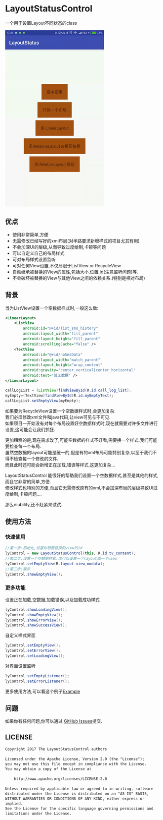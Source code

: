 # LayoutStatusControl

一个用于设置Layout不同状态的class

![demo](./demo.gif)

## 优点

 * 使用非常简单,方便
 * 无需修改已经写好的xml布局(对半路要求新增样式的项目尤其有用)
 * 不会加深UI的层级,从而导致过度绘制,卡顿等问题
 * 可以自定义自己的布局样式
 * 可对布局样式设置监听
 * 可对任何View设置,不仅局限于ListView or RecycleView
 * 自动继承被替换的View的属性,包括大小,位置,id(注意监听问题)等.
 * 不会破坏被替换的View与其他View之间的依赖关系.(特别是相对布局)

## 背景
当为ListView设置一个空数据样式时,一般这么做:

```xml
<LinearLayout>
    <ListView
        android:id="@+id/list_sms_history"
        android:layout_width="fill_parent"
        android:layout_height="fill_parent"
        android:scrollingCache="false" />
    <TextView
        android:id="@+id/noSmsData"
        android:layout_width="match_parent"
        android:layout_height="wrap_content"
        android:gravity="center_vertical|center_horizontal"
        android:text="暂无数据" />
</LinearLayout>
```

```java
callLogList = (ListView)findViewById(R.id.call_log_list);
myEmpty=(TextView)findViewById(R.id.myEmptyText);
callLogList.setEmptyView(myEmpty);
```

如果要为RecycleView设置一个空数据样式时,会更加复杂.<br>
我们必须修改xml文件和java代码,让view可见与不可见.<br>
如果项目一开始没有对每个布局设置好空数据样式时,现在就需要对许多文件进行设置,这可能会让我们抓狂.<br>

更加糟糕的是,现在需求改了,可能空数据的样式不好看,需要换一个样式,我们可能要检查每一个布局.<br>
虽然空数据的layout可能是统一的,但是有的xml布局可能特别复杂,以至于我们不得不检查每一个修改的文件.<br>
而且此时还可能会新增正在加载,错误等样式,这更加复杂...

LayoutStatusControl 能很好的帮助我们设置一个空数据样式,甚至是其他的样式,而且它非常的简单,方便.<br>
修改样式也特别的方便,而且它无需修改原有的xml,不会加深布局的层级导致UI过度绘制,卡顿问题....

那么niubility,还不赶紧来试试.

## 使用方法

### 快速使用

```java
//第一步:初始化,设置你想要替换的view的id
lyControl = new LayoutStatusControl(this, R.id.tv_content);
//第二步:设置一个空数据样式.你可以设置一个layout或一个view
lyControl.setEmptyView(R.layout.view_nodata);
//第三步:展示
lyControl.showEmptyView();
```

### 更多功能

设置正在加载,空数据,加载错误,以及加载成功样式

```java
lyControl.showLoadingView();
lyControl.showEmptyView();
lyControl.showErrorView();
lyControl.showSuccessView();
```

自定义样式界面

```java
lyControl.setEmptyView();
lyControl.setErrorView();
lyControl.setLoadingView();
```

对界面设置监听

```java
lyControl.setEmptyListener();
lyControl.setErrorListener();
```

更多使用方法,可以看这个例子[Example](./app/src/main/java/com/siyehua/layoutstatus/Main1Activity.java)

## 问题
如果你有任何问题,你可以通过 [GitHub Issues](https://github.com/siyehua/LayoutStatus/issues)提交.

## LICENSE
```
Copyright 2017 The LayoutStatusControl authors

Licensed under the Apache License, Version 2.0 (the "License");
you may not use this file except in compliance with the License.
You may obtain a copy of the License at

    http://www.apache.org/licenses/LICENSE-2.0

Unless required by applicable law or agreed to in writing, software
distributed under the License is distributed on an "AS IS" BASIS,
WITHOUT WARRANTIES OR CONDITIONS OF ANY KIND, either express or implied.
See the License for the specific language governing permissions and
limitations under the License.
```